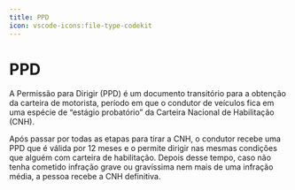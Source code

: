 ```yaml
---
title: PPD
icon: vscode-icons:file-type-codekit
---
```


# PPD

A Permissão para Dirigir (PPD) é um documento transitório para a obtenção da carteira de motorista, período em que o condutor de veículos fica em uma espécie de “estágio probatório” da Carteira Nacional de Habilitação (CNH).

Após passar por todas as etapas para tirar a CNH, o condutor recebe uma PPD que é válida por 12 meses e o permite dirigir nas mesmas condições que alguém com carteira de habilitação. Depois desse tempo, caso não tenha cometido infração grave ou gravíssima nem mais de uma infração média, a pessoa recebe a CNH definitiva.